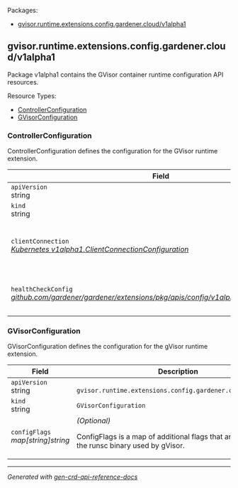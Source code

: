 <p>Packages:</p>
<ul>
<li>
<a href="#gvisor.runtime.extensions.config.gardener.cloud%2fv1alpha1">gvisor.runtime.extensions.config.gardener.cloud/v1alpha1</a>
</li>
</ul>
<h2 id="gvisor.runtime.extensions.config.gardener.cloud/v1alpha1">gvisor.runtime.extensions.config.gardener.cloud/v1alpha1</h2>
<p>
<p>Package v1alpha1 contains the GVisor container runtime configuration API resources.</p>
</p>
Resource Types:
<ul><li>
<a href="#gvisor.runtime.extensions.config.gardener.cloud/v1alpha1.ControllerConfiguration">ControllerConfiguration</a>
</li><li>
<a href="#gvisor.runtime.extensions.config.gardener.cloud/v1alpha1.GVisorConfiguration">GVisorConfiguration</a>
</li></ul>
<h3 id="gvisor.runtime.extensions.config.gardener.cloud/v1alpha1.ControllerConfiguration">ControllerConfiguration
</h3>
<p>
<p>ControllerConfiguration defines the configuration for the GVisor runtime extension.</p>
</p>
<table>
<thead>
<tr>
<th>Field</th>
<th>Description</th>
</tr>
</thead>
<tbody>
<tr>
<td>
<code>apiVersion</code></br>
string</td>
<td>
<code>
gvisor.runtime.extensions.config.gardener.cloud/v1alpha1
</code>
</td>
</tr>
<tr>
<td>
<code>kind</code></br>
string
</td>
<td><code>ControllerConfiguration</code></td>
</tr>
<tr>
<td>
<code>clientConnection</code></br>
<em>
<a href="https://godoc.org/k8s.io/component-base/config/v1alpha1#ClientConnectionConfiguration">
Kubernetes v1alpha1.ClientConnectionConfiguration
</a>
</em>
</td>
<td>
<em>(Optional)</em>
<p>ClientConnection specifies the kubeconfig file and client connection
settings for the proxy server to use when communicating with the apiserver.</p>
</td>
</tr>
<tr>
<td>
<code>healthCheckConfig</code></br>
<em>
<a href="https://github.com/gardener/gardener/extensions/pkg/apis/config">
github.com/gardener/gardener/extensions/pkg/apis/config/v1alpha1.HealthCheckConfig
</a>
</em>
</td>
<td>
<em>(Optional)</em>
<p>HealthCheckConfig is the config for the health check controller</p>
</td>
</tr>
</tbody>
</table>
<h3 id="gvisor.runtime.extensions.config.gardener.cloud/v1alpha1.GVisorConfiguration">GVisorConfiguration
</h3>
<p>
<p>GVisorConfiguration defines the configuration for the gVisor runtime extension.</p>
</p>
<table>
<thead>
<tr>
<th>Field</th>
<th>Description</th>
</tr>
</thead>
<tbody>
<tr>
<td>
<code>apiVersion</code></br>
string</td>
<td>
<code>
gvisor.runtime.extensions.config.gardener.cloud/v1alpha1
</code>
</td>
</tr>
<tr>
<td>
<code>kind</code></br>
string
</td>
<td><code>GVisorConfiguration</code></td>
</tr>
<tr>
<td>
<code>configFlags</code></br>
<em>
map[string]string
</em>
</td>
<td>
<em>(Optional)</em>
<p>ConfigFlags is a map of additional flags that are passed to the runsc binary used by gVisor.</p>
</td>
</tr>
</tbody>
</table>
<hr/>
<p><em>
Generated with <a href="https://github.com/ahmetb/gen-crd-api-reference-docs">gen-crd-api-reference-docs</a>
</em></p>
